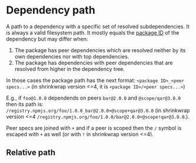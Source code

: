 # Dependency path

A path to a dependency with a specific set of resolved subdependencies.
It is always a valid filesystem path.
It mostly equals the [package ID](package-id.md) of the dependency but may differ when:

1. The package has peer dependencies which are resolved neither by its own dependencies nor with top dependencies.
2. The package has dependencies with peer dependencies that are resolved from higher in the dependency tree.

In those cases the package path has the next format: `<package ID>_<peer specs...>` (in shrinkwrap version <=4, it is `<package ID>/<peer specs...>`)

E.g., if `foo@1.0.0` dependends on peers `bar@2.0.0` and `@scope/qar@3.0.0` then its path is: `/registry.npmjs.org/foo/1.0.0_bar@2.0.0+@scope+qar@3.0.0` (in shrinkwrap version <=4 `/registry.npmjs.org/foo/1.0.0/bar@2.0.0+@scope!qar@3.0.0`.).

Peer specs are joined with `+` and if a peer is scoped then the `/` symbol is escaped with `+` as well (or with `!` in shrinkwrap version <=4).

## Relative path

